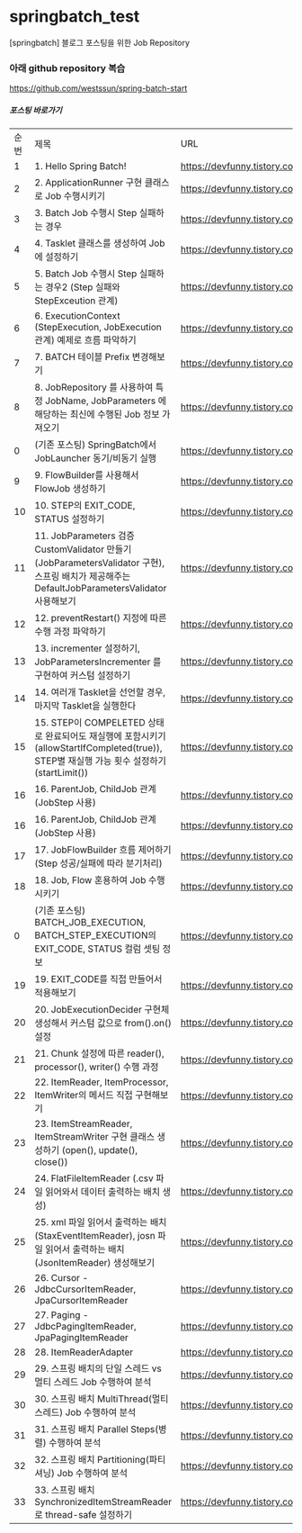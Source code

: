 # springbatch_test
[springbatch] 블로그 포스팅을 위한 Job Repository

### 아래 github repository 복습
https://github.com/westssun/spring-batch-start


##### 포스팅 바로가기
| | | |
|-|-|-|
|순번|제목|URL|
|1|1. Hello Spring Batch!|https://devfunny.tistory.com/754|
|2|2. ApplicationRunner 구현 클래스로 Job 수행시키기|https://devfunny.tistory.com/755|
|3|3. Batch Job 수행시 Step 실패하는 경우 |https://devfunny.tistory.com/758|
|4|4. Tasklet 클래스를 생성하여 Job에 설정하기 |https://devfunny.tistory.com/759|
|5|5. Batch Job 수행시 Step 실패하는 경우2 (Step 실패와 StepExceution 관계)|https://devfunny.tistory.com/765|
|6|6. ExecutionContext (StepExecution, JobExecution 관계) 예제로 흐름 파악하기|https://devfunny.tistory.com/769|
|7|7. BATCH 테이블 Prefix 변경해보기|https://devfunny.tistory.com/774|
|8|8. JobRepository 를 사용하여 특정 JobName, JobParameters 에 해당하는 최신에 수행된 Job 정보 가져오기|https://devfunny.tistory.com/769|
|0|(기존 포스팅) SpringBatch에서 JobLauncher 동기/비동기 실행|https://devfunny.tistory.com/688|
|9|9. FlowBuilder를 사용해서 FlowJob 생성하기|https://devfunny.tistory.com/776|
|10|10. STEP의 EXIT_CODE, STATUS 설정하기|https://devfunny.tistory.com/778|
|11|11. JobParameters 검증 CustomValidator 만들기 (JobParametersValidator 구현), 스프링 배치가 제공해주는 DefaultJobParametersValidator 사용해보기|https://devfunny.tistory.com/779|
|12|12. preventRestart() 지정에 따른 수행 과정 파악하기|https://devfunny.tistory.com/786|
|13|13. incrementer 설정하기, JobParametersIncrementer 를 구현하여 커스텀 설정하기|https://devfunny.tistory.com/790|
|14|14. 여러개 Tasklet을 선언할 경우, 마지막 Tasklet을 실행한다|https://devfunny.tistory.com/792|
|15|15. STEP이 COMPELETED 상태로 완료되어도 재실행에 포함시키기 (allowStartIfCompleted(true)), STEP별 재실행 가능 횟수 설정하기 (startLimit())|https://devfunny.tistory.com/794|
|16|16. ParentJob, ChildJob 관계 (JobStep 사용)|https://devfunny.tistory.com/798|
|16|16. ParentJob, ChildJob 관계 (JobStep 사용)|https://devfunny.tistory.com/798|
|17|17. JobFlowBuilder 흐름 제어하기 (Step 성공/실패에 따라 분기처리)|https://devfunny.tistory.com/801|
|18|18. Job, Flow 혼용하여 Job 수행시키기|https://devfunny.tistory.com/802|
|0|(기존 포스팅) BATCH_JOB_EXECUTION, BATCH_STEP_EXECUTION의 EXIT_CODE, STATUS 컬럼 셋팅 정보|https://devfunny.tistory.com/698|
|19|19. EXIT_CODE를 직접 만들어서 적용해보기|https://devfunny.tistory.com/803|
|20|20. JobExecutionDecider 구현체 생성해서 커스텀 값으로 from().on() 설정|https://devfunny.tistory.com/805|
|21|21. Chunk 설정에 따른 reader(), processor(), writer() 수행 과정|https://devfunny.tistory.com/818|
|22|22. ItemReader, ItemProcessor, ItemWriter의 메서드 직접 구현해보기|https://devfunny.tistory.com/821|
|23|23. ItemStreamReader, ItemStreamWriter 구현 클래스 생성하기 (open(), update(), close())|https://devfunny.tistory.com/824|
|24|24. FlatFileItemReader (.csv 파일 읽어와서 데이터 출력하는 배치 생성)|https://devfunny.tistory.com/825|
|25|25. xml 파일 읽어서 출력하는 배치(StaxEventItemReader), josn 파일 읽어서 출력하는 배치(JsonItemReader) 생성해보기|https://devfunny.tistory.com/826|
|26|26. Cursor - JdbcCursorItemReader, JpaCursorItemReader|https://devfunny.tistory.com/827|
|27|27. Paging - JdbcPagingItemReader, JpaPagingItemReader|https://devfunny.tistory.com/828|
|28|28. ItemReaderAdapter|https://devfunny.tistory.com/829|
|29|29. 스프링 배치의 단일 스레드 vs 멀티 스레드 Job 수행하여 분석|https://devfunny.tistory.com/831|
|30|30. 스프링 배치 MultiThread(멀티 스레드) Job 수행하여 분석|https://devfunny.tistory.com/832|
|31|31. 스프링 배치 Parallel Steps(병렬) 수행하여 분석|https://devfunny.tistory.com/833|
|32|32. 스프링 배치 Partitioning(파티셔닝) Job 수행하여 분석|https://devfunny.tistory.com/834|
|33|33. 스프링 배치SynchronizedItemStreamReader로 thread-safe 설정하기|https://devfunny.tistory.com/835|